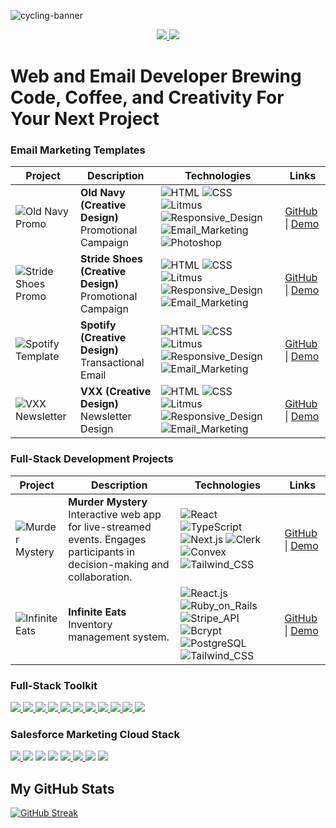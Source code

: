 
![cycling-banner](https://res.cloudinary.com/daq5feofb/image/upload/v1702119674/Joshua_Mayhew_1200_x_342_px_lnmrsf.png)

<p align="center">
  <a href="https://joshmayhew.dev" target="_blank">
      <img src="https://img.shields.io/static/v1?&style=flat&logo=react&logoColor=AD9D90&labelColor=white&label=&message=PORTFOLIO&color=AD9D90"/>
  </a>
  <a href="https://www.linkedin.com/in/joshua-mayhew-dev/" target="_blank">
     <img src="https://img.shields.io/static/v1?&style=flat&logo=linkedin&logoColor=AD9D90&labelColor=white&label=&message=LINKEDIN&color=AD9D90"/>
  </a>
</p>

# Web and Email Developer Brewing Code, Coffee, and Creativity For Your Next Project 


### Email Marketing Templates

| Project | Description | Technologies | Links |
| ------- | ----------- | ------------ | ----- |
| ![Old Navy Promo](https://res.cloudinary.com/daq5feofb/image/upload/w_100/v1701505843/6_qb3dwx.png) | **Old Navy (Creative Design)** <br> Promotional Campaign | ![HTML](https://img.shields.io/badge/-HTML-AD9D90) ![CSS](https://img.shields.io/badge/-CSS-AD9D90) ![Litmus](https://img.shields.io/badge/-Litmus-AD9D90) ![Responsive_Design](https://img.shields.io/badge/-Responsive_Design-AD9D90) ![Email_Marketing](https://img.shields.io/badge/-Email_Marketing-AD9D90) ![Photoshop](https://img.shields.io/badge/-Photoshop-AD9D90) | [GitHub](https://github.com/jmayheww/old-navy-cyber-monday-sale) \| [Demo](https://old-navy-cyber-monday-sale-promo-template.vercel.app/) |
| ![Stride Shoes Promo](https://res.cloudinary.com/daq5feofb/image/upload/w_100/v1701505843/5_ealx9p.png) | **Stride Shoes (Creative Design)** <br> Promotional Campaign | ![HTML](https://img.shields.io/badge/-HTML-AD9D90) ![CSS](https://img.shields.io/badge/-CSS-AD9D90) ![Litmus](https://img.shields.io/badge/-Litmus-AD9D90) ![Responsive_Design](https://img.shields.io/badge/-Responsive_Design-AD9D90) ![Email_Marketing](https://img.shields.io/badge/-Email_Marketing-AD9D90) | [GitHub](https://github.com/jmayheww/stride-suggested) \| [Demo](https://stride-promotional.vercel.app/) |
| ![Spotify Template](https://res.cloudinary.com/daq5feofb/image/upload/w_100/v1701505842/4_ne96fd.png) | **Spotify (Creative Design)** <br> Transactional Email | ![HTML](https://img.shields.io/badge/-HTML-AD9D90) ![CSS](https://img.shields.io/badge/-CSS-AD9D90) ![Litmus](https://img.shields.io/badge/-Litmus-AD9D90) ![Responsive_Design](https://img.shields.io/badge/-Responsive_Design-AD9D90) ![Email_Marketing](https://img.shields.io/badge/-Email_Marketing-AD9D90) | [GitHub](https://github.com/jmayheww/spotify-reset-password-template) \| [Demo](https://spotify-reset-password-template.vercel.app/) |
| ![VXX Newsletter](https://res.cloudinary.com/daq5feofb/image/upload/w_100/v1701505843/3_torid4.png) | **VXX (Creative Design)** <br> Newsletter Design | ![HTML](https://img.shields.io/badge/-HTML-AD9D90) ![CSS](https://img.shields.io/badge/-CSS-AD9D90) ![Litmus](https://img.shields.io/badge/-Litmus-AD9D90) ![Responsive_Design](https://img.shields.io/badge/-Responsive_Design-AD9D90) ![Email_Marketing](https://img.shields.io/badge/-Email_Marketing-AD9D90) | [GitHub](https://github.com/jmayheww/VXX-newsletter) \| [Demo](https://vxx-newsletter.vercel.app/) |




### Full-Stack Development Projects

| Project | Description | Technologies | Links |
| ------- | ----------- | ------------ | ----- |
| ![Murder Mystery](https://res.cloudinary.com/daq5feofb/image/upload/w_100/v1699000580/7_iepciy.png) | **Murder Mystery** <br> Interactive web app for live-streamed events. Engages participants in decision-making and collaboration. | ![React](https://img.shields.io/badge/-React-AD9D90) ![TypeScript](https://img.shields.io/badge/-TypeScript-AD9D90) ![Next.js](https://img.shields.io/badge/-Next.js-AD9D90) ![Clerk](https://img.shields.io/badge/-Clerk-AD9D90) ![Convex](https://img.shields.io/badge/-Convex-AD9D90) ![Tailwind_CSS](https://img.shields.io/badge/-Tailwind_CSS-AD9D90) | [GitHub](https://github.com/jamesMAwalker/murder-mystery) \| [Demo](https://murder-mystery-ielts.vercel.app/) |
| ![Infinite Eats](https://res.cloudinary.com/daq5feofb/image/upload/w_100/v1699000591/8_fdho3o.png) | **Infinite Eats** <br> Inventory management system. | ![React.js](https://img.shields.io/badge/-React.js-AD9D90) ![Ruby_on_Rails](https://img.shields.io/badge/-Ruby_on_Rails-AD9D90) ![Stripe_API](https://img.shields.io/badge/-Stripe_API-AD9D90) ![Bcrypt](https://img.shields.io/badge/-Bcrypt-AD9D90) ![PostgreSQL](https://img.shields.io/badge/-PostgreSQL-AD9D90) ![Tailwind_CSS](https://img.shields.io/badge/-Tailwind_CSS-AD9D90) | [GitHub](https://github.com/jmayheww/infinite-eats) \| [Demo](https://infinite-eats.onrender.com/home) |


### Full-Stack Toolkit

<div align="left">
  <a href="https://developer.mozilla.org/en-US/docs/Web/JavaScript" target="_blank">
    <img src="https://img.shields.io/badge/-JavaScript-AD9D90?style=flat&logo=javascript&logoColor=white"/>
  </a>
  <a href="https://www.typescriptlang.org/docs/" target="_blank">
    <img src="https://img.shields.io/badge/-TypeScript-AD9D90?style=flat&logo=typescript&logoColor=white"/>
  </a>
  <a href="https://reactjs.org/docs/getting-started.html" target="_blank">
    <img src="https://img.shields.io/badge/-React-AD9D90?style=flat&logo=react&logoColor=white"/>
  </a>
  <a href="https://nextjs.org/docs" target="_blank">
    <img src="https://img.shields.io/badge/-Next.js-AD9D90?style=flat&logo=next.js&logoColor=white"/>
  </a>
  <a href="https://www.ruby-lang.org/en/documentation/" target="_blank">
    <img src="https://img.shields.io/badge/-Ruby-AD9D90?style=flat&logo=ruby&logoColor=white"/>
  </a>
  <a href="https://guides.rubyonrails.org/" target="_blank">
    <img src="https://img.shields.io/badge/-Ruby_on_Rails-AD9D90?style=flat&logo=ruby-on-rails&logoColor=white"/>
  </a>
  <a href="https://www.postgresql.org/docs/" target="_blank">
    <img src="https://img.shields.io/badge/-SQL-AD9D90?style=flat&logo=postgresql&logoColor=white"/>
  </a>
  <a href="https://stripe.com/docs" target="_blank">
    <img src="https://img.shields.io/badge/-Stripe-AD9D90?style=flat&logo=stripe&logoColor=white"/>
  </a>
  <a href="https://git-scm.com/doc" target="_blank">
    <img src="https://img.shields.io/badge/-Git-AD9D90?style=flat&logo=git&logoColor=white"/>
  </a>
  <a href="https://vitejs.dev/guide/" target="_blank">
    <img src="https://img.shields.io/badge/-Vite-AD9D90?style=flat&logo=vite&logoColor=white"/>
  </a>
  <a href="https://tailwindcss.com/docs" target="_blank">
    <img src="https://img.shields.io/badge/-Tailwind_CSS-AD9D90?style=flat&logo=tailwindcss&logoColor=white"/>
  </a>
</div>

### Salesforce Marketing Cloud Stack

<div align="left">
  <a href="https://developer.mozilla.org/en-US/docs/Web/HTML" target="_blank">
    <img src="https://img.shields.io/badge/-HTML_&_CSS-AD9D90?style=flat&logo=html5&logoColor=white"/>
  </a>
  <img src="https://img.shields.io/badge/-AMPScript-AD9D90?style=flat"/>
  <img src="https://img.shields.io/badge/-Responsive_Design-AD9D90?style=flat"/>
  <img src="https://img.shields.io/badge/-SFMC_Journey_Builder-AD9D90?style=flat"/>
  <a href="https://www.litmus.com/" target="_blank">
    <img src="https://img.shields.io/badge/-Litmus-AD9D90?style=flat"/>
  </a>
  <a href="https://www.emailonacid.com/" target="_blank">
    <img src="https://img.shields.io/badge/-Email_on_Acid-AD9D90?style=flat"/>
  </a>
  <img src="https://img.shields.io/badge/-SFMC_Data_Extensions-AD9D90?style=flat"/>
  <img src="https://img.shields.io/badge/-API_Integration-AD9D90?style=flat"/>
</div>

## My GitHub Stats



[![GitHub Streak](https://streak-stats.demolab.com/?user=jmayheww&theme=default&border_radius=4.5)](https://git.io/streak-stats)






<!--
**jmayheww/jmayheww** is a ✨ _special_ ✨ repository because its `README.md` (this file) appears on your GitHub profile.

Here are some ideas to get you started:

- 🔭 I’m currently working on ...
- 🌱 I’m currently learning ...
- 👯 I’m looking to collaborate on ...
- 🤔 I’m looking for help with ...
- 💬 Ask me about ...
- 📫 How to reach me: ...
- 😄 Pronouns: ...
- ⚡ Fun fact: ...
-->
